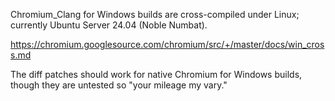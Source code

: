 Chromium_Clang for Windows builds are cross-compiled under Linux; currently Ubuntu Server 24.04 (Noble Numbat).

https://chromium.googlesource.com/chromium/src/+/master/docs/win_cross.md

The diff patches should work for native Chromium for Windows builds, though they are untested so "your mileage my vary."
